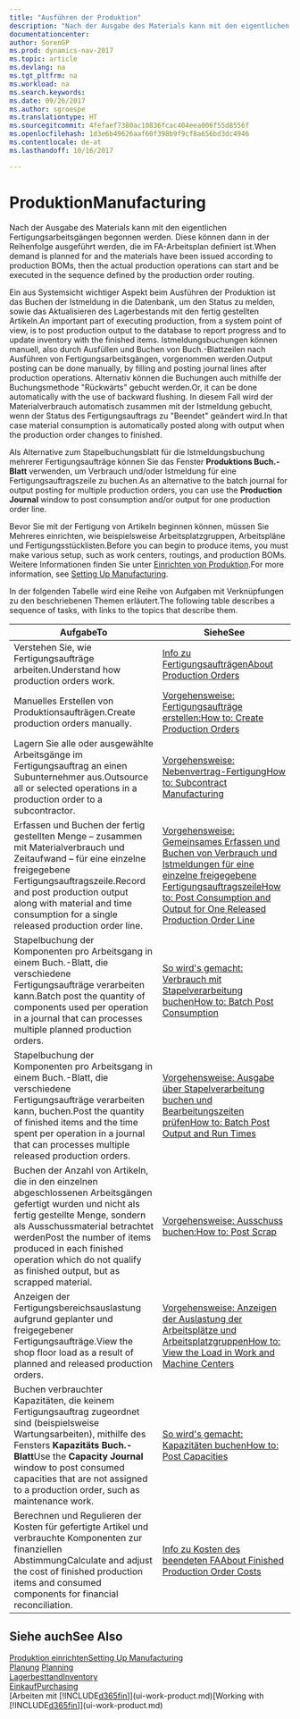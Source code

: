 ```yaml
---
title: "Ausführen der Produktion"
description: "Nach der Ausgabe des Materials kann mit den eigentlichen Fertigungsarbeitsgängen begonnen werden. Diese können dann in der Reihenfolge ausgeführt werden, die im FA-Arbeitsplan definiert ist."
documentationcenter: 
author: SorenGP
ms.prod: dynamics-nav-2017
ms.topic: article
ms.devlang: na
ms.tgt_pltfrm: na
ms.workload: na
ms.search.keywords: 
ms.date: 09/26/2017
ms.author: sgroespe
ms.translationtype: HT
ms.sourcegitcommit: 4fefaef7380ac10836fcac404eea006f55d8556f
ms.openlocfilehash: 1d3e6b49626aaf60f398b9f9cf8a656bd3dc4946
ms.contentlocale: de-at
ms.lasthandoff: 10/16/2017

---
```

# <a name="manufacturing"></a><span data-ttu-id="86939-103">Produktion</span><span class="sxs-lookup"><span data-stu-id="86939-103">Manufacturing</span></span>
<span data-ttu-id="86939-104">Nach der Ausgabe des Materials kann mit den eigentlichen Fertigungsarbeitsgängen begonnen werden. Diese können dann in der Reihenfolge ausgeführt werden, die im FA-Arbeitsplan definiert ist.</span><span class="sxs-lookup"><span data-stu-id="86939-104">When demand is planned for and the materials have been issued according to production BOMs, then the actual production operations can start and be executed in the sequence defined by the production order routing.</span></span>  

<span data-ttu-id="86939-105">Ein aus Systemsicht wichtiger Aspekt beim Ausführen der Produktion ist das Buchen der Istmeldung in die Datenbank, um den Status zu melden, sowie das Aktualisieren des Lagerbestands mit den fertig gestellten Artikeln.</span><span class="sxs-lookup"><span data-stu-id="86939-105">An important part of executing production, from a system point of view, is to post production output to the database to report progress and to update inventory with the finished items.</span></span> <span data-ttu-id="86939-106">Istmeldungsbuchungen können manuell, also durch Ausfüllen und Buchen von Buch.-Blattzeilen nach Ausführen von Fertigungsarbeitsgängen, vorgenommen werden.</span><span class="sxs-lookup"><span data-stu-id="86939-106">Output posting can be done manually, by filling and posting journal lines after production operations.</span></span> <span data-ttu-id="86939-107">Alternativ können die Buchungen auch mithilfe der Buchungsmethode "Rückwärts" gebucht werden.</span><span class="sxs-lookup"><span data-stu-id="86939-107">Or, it can be done automatically with the use of backward flushing.</span></span> <span data-ttu-id="86939-108">In diesem Fall wird der Materialverbrauch automatisch zusammen mit der Istmeldung gebucht, wenn der Status des Fertigungsauftrags zu "Beendet" geändert wird.</span><span class="sxs-lookup"><span data-stu-id="86939-108">In that case material consumption is automatically posted along with output when the production order changes to finished.</span></span>  

<span data-ttu-id="86939-109">Als Alternative zum Stapelbuchungsblatt für die Istmeldungsbuchung mehrerer Fertigungsaufträge können Sie das Fenster **Produktions Buch.-Blatt** verwenden, um Verbrauch und/oder Istmeldung für eine Fertigungsauftragszeile zu buchen.</span><span class="sxs-lookup"><span data-stu-id="86939-109">As an alternative to the batch journal for output posting for multiple production orders, you can use the **Production Journal** window to post consumption and/or output for one production order line.</span></span>

<span data-ttu-id="86939-110">Bevor Sie mit der Fertigung von Artikeln beginnen können, müssen Sie Mehreres einrichten, wie beispielsweise Arbeitsplatzgruppen, Arbeitspläne und Fertigungsstücklisten.</span><span class="sxs-lookup"><span data-stu-id="86939-110">Before you can begin to produce items, you must make various setup, such as work centers, routings, and production BOMs.</span></span> <span data-ttu-id="86939-111">Weitere Informationen finden Sie unter [Einrichten von Produktion](production-configure-production-processes.md).</span><span class="sxs-lookup"><span data-stu-id="86939-111">For more information, see [Setting Up Manufacturing](production-configure-production-processes.md).</span></span>

<span data-ttu-id="86939-112">In der folgenden Tabelle wird eine Reihe von Aufgaben mit Verknüpfungen zu den beschriebenen Themen erläutert.</span><span class="sxs-lookup"><span data-stu-id="86939-112">The following table describes a sequence of tasks, with links to the topics that describe them.</span></span>   

|<span data-ttu-id="86939-113">**Aufgabe**</span><span class="sxs-lookup"><span data-stu-id="86939-113">**To**</span></span>|<span data-ttu-id="86939-114">**Siehe**</span><span class="sxs-lookup"><span data-stu-id="86939-114">**See**</span></span>|  
|------------|-------------|  
|<span data-ttu-id="86939-115">Verstehen Sie, wie Fertigungsaufträge arbeiten.</span><span class="sxs-lookup"><span data-stu-id="86939-115">Understand how production orders work.</span></span>|[<span data-ttu-id="86939-116">Info zu Fertigungsaufträgen</span><span class="sxs-lookup"><span data-stu-id="86939-116">About Production Orders</span></span>](production-about-production-orders.md)|
|<span data-ttu-id="86939-117">Manuelles Erstellen von Produktionsaufträgen.</span><span class="sxs-lookup"><span data-stu-id="86939-117">Create production orders manually.</span></span>|[<span data-ttu-id="86939-118">Vorgehensweise: Fertigungsaufträge erstellen:</span><span class="sxs-lookup"><span data-stu-id="86939-118">How to: Create Production Orders</span></span>](production-how-to-create-production-orders.md)|
|<span data-ttu-id="86939-119">Lagern Sie alle oder ausgewählte Arbeitsgänge im Fertigungsauftrag an einen Subunternehmer aus.</span><span class="sxs-lookup"><span data-stu-id="86939-119">Outsource all or selected operations in a production order to a subcontractor.</span></span>|[<span data-ttu-id="86939-120">Vorgehensweise: Nebenvertrag-Fertigung</span><span class="sxs-lookup"><span data-stu-id="86939-120">How to: Subcontract Manufacturing</span></span>](production-how-to-subcontract-manufacturing.md)|
|<span data-ttu-id="86939-121">Erfassen und Buchen der fertig gestellten Menge – zusammen mit Materialverbrauch und Zeitaufwand – für eine einzelne freigegebene Fertigungsauftragszeile.</span><span class="sxs-lookup"><span data-stu-id="86939-121">Record and post production output along with material and time consumption for a single released production order line.</span></span>|[<span data-ttu-id="86939-122">Vorgehensweise: Gemeinsames Erfassen und Buchen von Verbrauch und Istmeldungen für eine einzelne freigegebene Fertigungsauftragszeile</span><span class="sxs-lookup"><span data-stu-id="86939-122">How to: Post Consumption and Output for One Released Production Order Line</span></span>](production-how-to-register-consumption-and-output.md)|  
|<span data-ttu-id="86939-123">Stapelbuchung der Komponenten pro Arbeitsgang in einem Buch.-Blatt, die verschiedene  Fertigungsaufträge verarbeiten kann.</span><span class="sxs-lookup"><span data-stu-id="86939-123">Batch post the quantity of components used per operation in a journal that can processes multiple planned production orders.</span></span>|[<span data-ttu-id="86939-124">So wird's gemacht: Verbrauch mit Stapelverarbeitung buchen</span><span class="sxs-lookup"><span data-stu-id="86939-124">How to: Batch Post Consumption</span></span>](production-how-to-post-consumption.md)|
|<span data-ttu-id="86939-125">Stapelbuchung der Komponenten pro Arbeitsgang in einem Buch.-Blatt, die verschiedene  Fertigungsaufträge verarbeiten kann, buchen.</span><span class="sxs-lookup"><span data-stu-id="86939-125">Post the quantity of finished items and the time spent per operation in a journal that can processes multiple released production orders.</span></span>|[<span data-ttu-id="86939-126">Vorgehensweise: Ausgabe über Stapelverarbeitung buchen und Bearbeitungszeiten prüfen</span><span class="sxs-lookup"><span data-stu-id="86939-126">How to: Batch Post Output and Run Times</span></span>](production-how-to-post-output-quantity.md)|  
|<span data-ttu-id="86939-127">Buchen der Anzahl von Artikeln, die in den einzelnen abgeschlossenen Arbeitsgängen gefertigt wurden und nicht als fertig gestellte Menge, sondern als Ausschussmaterial betrachtet werden</span><span class="sxs-lookup"><span data-stu-id="86939-127">Post the number of items produced in each finished operation which do not qualify as finished output, but as scrapped material.</span></span>|[<span data-ttu-id="86939-128">Vorgehensweise:  Ausschuss buchen:</span><span class="sxs-lookup"><span data-stu-id="86939-128">How to: Post Scrap</span></span>](production-how-to-post-scrap.md)|
|<span data-ttu-id="86939-129">Anzeigen der Fertigungsbereichsauslastung aufgrund geplanter und freigegebener Fertigungsaufträge.</span><span class="sxs-lookup"><span data-stu-id="86939-129">View the shop floor load as a result of planned and released production orders.</span></span>|[<span data-ttu-id="86939-130">Vorgehensweise: Anzeigen der Auslastung der Arbeitsplätze und Arbeitsplatzgruppen</span><span class="sxs-lookup"><span data-stu-id="86939-130">How to: View the Load in Work and Machine Centers</span></span>](production-how-to-view-the-load-on-work-centers.md)|      
|<span data-ttu-id="86939-131">Buchen verbrauchter Kapazitäten, die keinem Fertigungsauftrag zugeordnet sind (beispielsweise Wartungsarbeiten), mithilfe des Fensters **Kapazitäts Buch.-Blatt**</span><span class="sxs-lookup"><span data-stu-id="86939-131">Use the **Capacity Journal** window to post consumed capacities that are not assigned to a production order, such as maintenance work.</span></span>|[<span data-ttu-id="86939-132">So wird's gemacht: Kapazitäten buchen</span><span class="sxs-lookup"><span data-stu-id="86939-132">How to: Post Capacities</span></span>](production-how-to-post-capacities.md)|  
|<span data-ttu-id="86939-133">Berechnen und Regulieren der Kosten für gefertigte Artikel und verbrauchte Komponenten zur finanziellen Abstimmung</span><span class="sxs-lookup"><span data-stu-id="86939-133">Calculate and adjust the cost of finished production items and consumed components for financial reconciliation.</span></span>|[<span data-ttu-id="86939-134">Info zu Kosten des beendeten FA</span><span class="sxs-lookup"><span data-stu-id="86939-134">About Finished Production Order Costs</span></span>](finance-about-finished-production-order-costs.md)|  

## <a name="see-also"></a><span data-ttu-id="86939-135">Siehe auch</span><span class="sxs-lookup"><span data-stu-id="86939-135">See Also</span></span>  
[<span data-ttu-id="86939-136">Produktion einrichten</span><span class="sxs-lookup"><span data-stu-id="86939-136">Setting Up Manufacturing</span></span>](production-configure-production-processes.md)  
<span data-ttu-id="86939-137">[Planung](production-planning.md)    </span><span class="sxs-lookup"><span data-stu-id="86939-137">[Planning](production-planning.md)    </span></span>  
[<span data-ttu-id="86939-138">Lagerbesttand</span><span class="sxs-lookup"><span data-stu-id="86939-138">Inventory</span></span>](inventory-manage-inventory.md)  
[<span data-ttu-id="86939-139">Einkauf</span><span class="sxs-lookup"><span data-stu-id="86939-139">Purchasing</span></span>](purchasing-manage-purchasing.md)  
<span data-ttu-id="86939-140">[Arbeiten mit [!INCLUDE[d365fin](includes/d365fin_md.md)]](ui-work-product.md)</span><span class="sxs-lookup"><span data-stu-id="86939-140">[Working with [!INCLUDE[d365fin](includes/d365fin_md.md)]](ui-work-product.md)</span></span>

